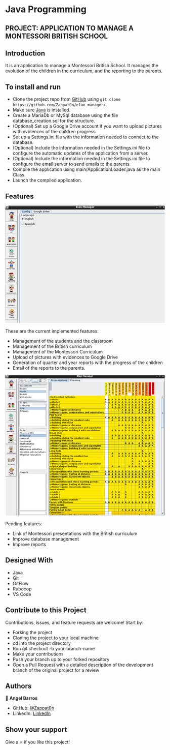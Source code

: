 # Java Programming

## PROJECT: APPLICATION TO MANAGE A MONTESSORI BRITISH SCHOOL

## Introduction

It is an application to manage a Montessori British School.
It manages the evolution of the children in the curriculum, and the reporting to the parents.

## To install and run

- Clone the project repo from [GitHub](https://github.com/Zappat0n/elan_manager) using `git clone https://github.com/Zappat0n/elan_manager/`.
- Make sure [Java](https://openjdk.java.net/) is installed.
- Create a MariaDb or MySql database using the file database_creation.sql for the structure.
- (Optional) Set up a Google Drive account if you want to upload pictures with evidences of the children progress.
- Set up a Settings.ini file with the information needed to connect to the database.
- (Optional) Include the information needed in the Settings.ini file to configure the automatic updates of the application from a server.
- (Optional) Include the information needed in the Settings.ini file to configure the email server to send emails to the parents.
- Compile the application using main/ApplicationLoader.java as the main Class.
- Launch the compiled application.

## Features

![screenshot](./src/main/resources/screenshot_main.png)

These are the current implemented features:

- Management of the students and the classroom
- Management of the British curriculum
- Management of the Montessori Curriculum
- Upload of pictures with evidences to Google Drive
- Generation of quarter and year reports with the progress of the children
- Email of the reports to the parents.

![screenshot](./src/main/resources/screenshot_classroom.png)

Pending features:

- Link of Montessori presentations with the British curriculum
- Improve database management
- Improve reports

## Designed With
- Java
- Git
- GitFlow
- Rubocop
- VS Code

## Contribute to this Project

Contributions, issues, and feature requests are welcome! Start by:

- Forking the project
- Cloning the project to your local machine
- cd into the project directory
- Run git checkout -b your-branch-name
- Make your contributions
- Push your branch up to your forked repository
- Open a Pull Request with a detailed description of the development branch of the original project for a review

## Authors

👤 **Angel Barros**

- GitHub: [@Zappat0n](https://github.com/Zappat0n)
- LinkedIn: [LinkedIn](https://www.linkedin.com/in/angel-barros/)

## Show your support

Give a ⭐️ if you like this project!
